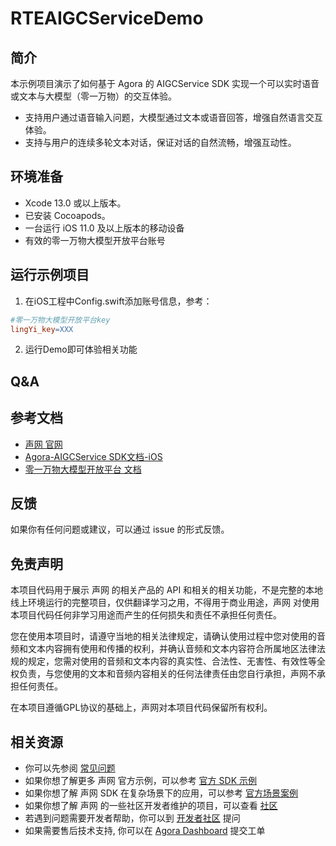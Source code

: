 # RTEAIGCServiceDemo

## 简介

本示例项目演示了如何基于 Agora 的 AIGCService SDK 实现一个可以实时语音或文本与大模型（零一万物）的交互体验。

- 支持用户通过语音输入问题，大模型通过文本或语音回答，增强自然语言交互体验。
- 支持与用户的连续多轮文本对话，保证对话的自然流畅，增强互动性。

## 环境准备
- Xcode 13.0 或以上版本。
- 已安装 Cocoapods。
- 一台运行 iOS 11.0 及以上版本的移动设备
- 有效的零一万物大模型开放平台账号

## 运行示例项目

1. 在iOS工程中Config.swift添加账号信息，参考：
```mk
#零一万物大模型开放平台key
lingYi_key=XXX
```

2. 运行Demo即可体验相关功能

## Q&A


## 参考文档

- [声网 官网](https://www.shengwang.cn/)
- [Agora-AIGCService SDK文档-iOS](https://zhtcazba4f.feishu.cn/docx/NG59d9W6AoGj2sx4gyScU9FBnoe)
- [零一万物大模型开放平台 文档](https://platform.lingyiwanwu.com/docs)

## 反馈

如果你有任何问题或建议，可以通过 issue 的形式反馈。

## 免责声明

本项目代码用于展示 声网 的相关产品的 API 和相关的相关功能，不是完整的本地线上环境运行的完整项目，仅供翻译学习之用，不得用于商业用途，声网 对使用本项目代码任何非学习用途而产生的任何损失和责任不承担任何责任。

您在使用本项目时，请遵守当地的相关法律规定，请确认使用过程中您对使用的音频和文本内容拥有使用和传播的权利，并确认音频和文本内容符合所属地区法律法规的规定，您需对使用的音频和文本内容的真实性、合法性、无害性、有效性等全权负责，与您使用的文本和音频内容相关的任何法律责任由您自行承担，声网不承担任何责任。

在本项目遵循GPL协议的基础上，声网对本项目代码保留所有权利。

## 相关资源

- 你可以先参阅 [常见问题](https://doc.shengwang.cn/faq/list?category=integration-issues&platform=all&product=all)
- 如果你想了解更多 声网 官方示例，可以参考 [官方 SDK 示例](https://github.com/AgoraIO)
- 如果你想了解 声网 SDK 在复杂场景下的应用，可以参考 [官方场景案例](https://github.com/AgoraIO-usecase)
- 如果你想了解 声网 的一些社区开发者维护的项目，可以查看 [社区](https://github.com/AgoraIO-Community)
- 若遇到问题需要开发者帮助，你可以到 [开发者社区](https://rtcdeveloper.com/) 提问
- 如果需要售后技术支持, 你可以在 [Agora Dashboard](https://console.shengwang.cn/) 提交工单

